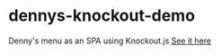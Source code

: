 # dennys-knockout-demo
Denny's menu as an SPA using Knockout.js
[See it here](https://bsteller.github.io/dennys-knockout-demo/)
